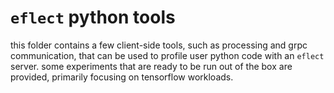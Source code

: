 # `eflect` python tools

this folder contains a few client-side tools, such as processing and grpc communication, that can be used to profile user python code with an `eflect` server. some experiments that are ready to be run out of the box are provided, primarily focusing on tensorflow workloads.
